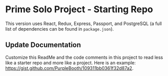 # Prime Solo Project - Starting Repo

This version uses React, Redux, Express, Passport, and PostgreSQL (a full list of dependencies can be found in `package.json`).


## Update Documentation

Customize this ReadMe and the code comments in this project to read less like a starter repo and more like a project. Here is an example: https://gist.github.com/PurpleBooth/109311bb0361f32d87a2.
